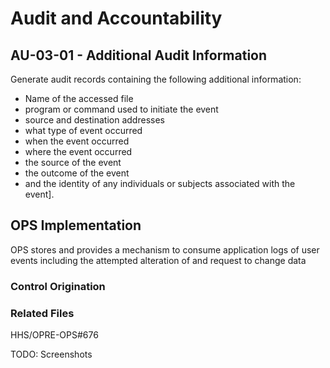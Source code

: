 # Audit and Accountability
## AU-03-01 - Additional Audit Information

Generate audit records containing the following additional information:

* Name of the accessed file
* program or command used to initiate the event
* source and destination addresses
* what type of event occurred
* when the event occurred
* where the event occurred
* the source of the event
* the outcome of the event
* and the identity of any individuals or subjects associated with the event].

## OPS Implementation

OPS stores and provides a mechanism to consume application logs of user events including the attempted alteration of and request to change data

### Control Origination

### Related Files

HHS/OPRE-OPS#676

TODO: Screenshots
